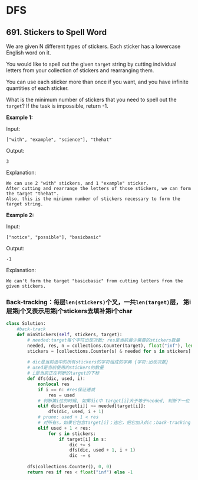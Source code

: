 # DFS

## 691. Stickers to Spell Word

We are given N different types of stickers. Each sticker has a lowercase English word on it.

You would like to spell out the given `target` string by cutting individual letters from your collection of stickers and rearranging them.

You can use each sticker more than once if you want, and you have infinite quantities of each sticker.

What is the minimum number of stickers that you need to spell out the `target`? If the task is impossible, return -1.

**Example 1:**

Input:

```text
["with", "example", "science"], "thehat"
```

Output:

```text
3
```

Explanation:

```text
We can use 2 "with" stickers, and 1 "example" sticker.
After cutting and rearrange the letters of those stickers, we can form the target "thehat".
Also, this is the minimum number of stickers necessary to form the target string.
```

**Example 2:**

Input:

```text
["notice", "possible"], "basicbasic"
```

Output:

```text
-1
```

Explanation:

```text
We can't form the target "basicbasic" from cutting letters from the given stickers.
```

### Back-tracking：每层`len(stickers)`个叉，一共`len(target)`层， 第i层第j个叉表示用第j个stickers去填补第i个char

```python
class Solution:
    #back-track
    def minStickers(self, stickers, target):
        # needed:target每个字符出现次数; res是当前最少需要的stickers数量
        needed, res, n = collections.Counter(target), float("inf"), len(target)  
        stickers = [collections.Counter(s) & needed for s in stickers]
        
        # dic是当前选中的所有stickers的字符组成的字典 {字符:出现次数}
        # used是当前使用的stickers的数量
        # i是当前正在判断的target的下标
        def dfs(dic, used, i):
            nonlocal res            
            if i == n: #res保证递减
                res = used              
            # 判断第i位的时候, 如果dic中 target[i]大于等于needed, 判断下一位
            elif dic[target[i]] >= needed[target[i]]: 
                dfs(dic, used, i + 1)                
            # prune: used + 1 < res 
            # 对所有s，如果它包含target[i]；选它，把它加入dic；back-tracking
            elif used + 1 < res:
                for s in stickers:
                    if target[i] in s:
                        dic += s
                        dfs(dic, used + 1, i + 1)
                        dic -= s
                        
        dfs(collections.Counter(), 0, 0)
        return res if res < float("inf") else -1
```

